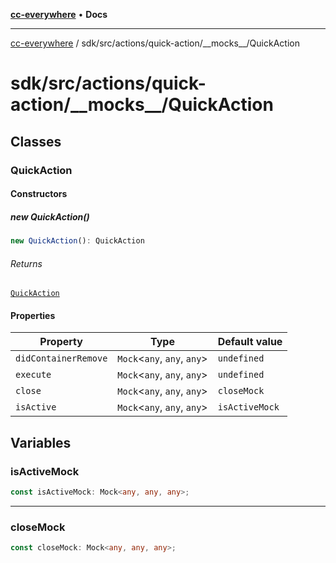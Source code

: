 [**cc-everywhere**](../../../../../index.md) • **Docs**

***

[cc-everywhere](../../../../../index.md) / sdk/src/actions/quick-action/\_\_mocks\_\_/QuickAction

# sdk/src/actions/quick-action/\_\_mocks\_\_/QuickAction

## Classes

### QuickAction

#### Constructors

##### new QuickAction()

```ts
new QuickAction(): QuickAction
```

###### Returns

[`QuickAction`](QuickAction.md#quickaction)

#### Properties

| Property | Type | Default value |
| ------ | ------ | ------ |
| `didContainerRemove` | `Mock`\<`any`, `any`, `any`\> | `undefined` |
| `execute` | `Mock`\<`any`, `any`, `any`\> | `undefined` |
| `close` | `Mock`\<`any`, `any`, `any`\> | `closeMock` |
| `isActive` | `Mock`\<`any`, `any`, `any`\> | `isActiveMock` |

## Variables

### isActiveMock

```ts
const isActiveMock: Mock<any, any, any>;
```

***

### closeMock

```ts
const closeMock: Mock<any, any, any>;
```
